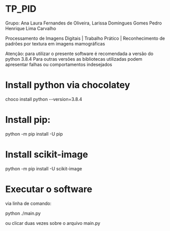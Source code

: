 # TP_PID
Grupo: Ana Laura Fernandes de Oliveira,
       Larissa Domingues Gomes
       Pedro Henrique Lima Carvalho

Processamento de Imagens Digitais | Trabalho Prático | Reconhecimento de padrões por textura em imagens mamográficas 

Atenção: para utilizar o presente software é recomendada a versão do python 3.8.4
         Para outras versões as bibliotecas utilizadas podem apresentar falhas ou comportamentos indesejados

# Install python via chocolatey
choco install python --version=3.8.4
# Install pip:
python -m pip install -U pip
# Install scikit-image
python -m pip install -U scikit-image

# Executar o software
via linha de comando:

python ./main.py

ou clicar duas vezes sobre o arquivo main.py
